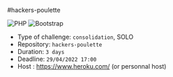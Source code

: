 #hackers-poulette 

![PHP](https://img.shields.io/badge/php-%23777BB4.svg?style=for-the-badge&logo=php&logoColor=white) ![Bootstrap](https://img.shields.io/badge/bootstrap-%23563D7C.svg?style=for-the-badge&logo=bootstrap&logoColor=white)


- Type of challenge: `consolidation`, SOLO
- Repository: `hackers-poulette`
- Duration: `3 days`
- Deadline: `29/04/2022 17:00`
- Host : https://www.heroku.com/ (or personnal host)
